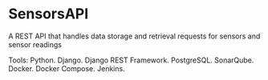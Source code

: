 # SensorsAPI
A REST API that handles data storage and retrieval requests for sensors and sensor readings

Tools: Python. Django. Django REST Framework. PostgreSQL. SonarQube. Docker. Docker Compose. Jenkins.
